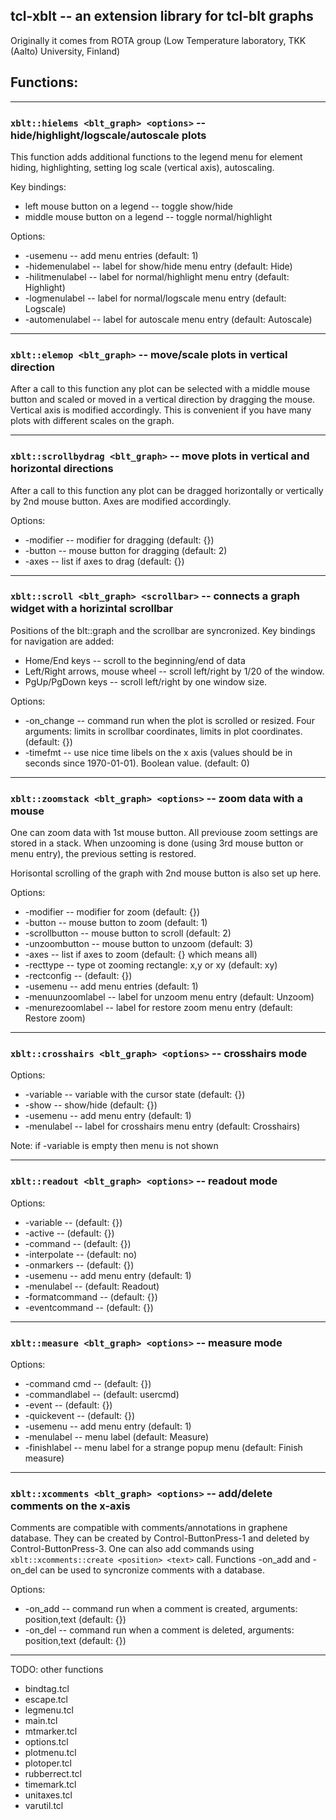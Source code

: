 ## tcl-xblt -- an extension library for tcl-blt graphs

Originally it comes from ROTA group (Low Temperature laboratory, TKK (Aalto) University, Finland)

## Functions:

---

### `xblt::hielems <blt_graph> <options>` -- hide/highlight/logscale/autoscale plots

This function adds additional functions to the legend menu for element hiding, highlighting,
setting log scale (vertical axis), autoscaling.

Key bindings:
* left mouse button on a legend -- toggle show/hide
* middle mouse button on a legend -- toggle normal/highlight

Options:
* -usemenu        -- add menu entries (default: 1)
* -hidemenulabel  -- label for show/hide menu entry (default: Hide)
* -hilitmenulabel -- label for normal/highlight menu entry (default: Highlight)
* -logmenulabel   -- label for normal/logscale menu entry (default: Logscale)
* -automenulabel  -- label for autoscale menu entry (default: Autoscale)

---

### `xblt::elemop <blt_graph>` -- move/scale plots in vertical direction

After a call to this function any plot can be selected with a middle
mouse button and scaled or moved in a vertical direction by dragging the
mouse. Vertical axis is modified accordingly. This is convenient if you
have many plots with different scales on the graph.

---

### `xblt::scrollbydrag <blt_graph>` -- move plots in vertical and horizontal directions

After a call to this function any plot can be dragged horizontally or vertically
by 2nd mouse button. Axes are modified accordingly.

Options:
* -modifier -- modifier for dragging (default: {})
* -button   -- mouse button for dragging (default: 2)
* -axes     -- list if axes to drag (default: {})

---

### `xblt::scroll <blt_graph> <scrollbar>` -- connects a graph widget with a horizintal scrollbar

Positions of the blt::graph and the scrollbar are syncronized. Key bindings
for navigation are added:

* Home/End keys -- scroll to the beginning/end of data
* Left/Right arrows, mouse wheel -- scroll left/right by 1/20 of the window.
* PgUp/PgDown keys -- scroll left/right by one window size.

Options:
* -on_change  -- command run when the plot is scrolled or resized. Four arguments:
  limits in scrollbar coordinates, limits in plot coordinates. (default: {})
* -timefmt    -- use nice time libels on the x axis (values should be in
  seconds since 1970-01-01). Boolean value. (default: 0)

---

### `xblt::zoomstack <blt_graph> <options>` -- zoom data with a mouse

One can zoom data with 1st mouse button. All previouse zoom settings are
stored in a stack. When unzooming is done (using 3rd mouse button or
menu entry), the previous setting is restored.

Horisontal scrolling of the graph with 2nd mouse button is also set up here.

Options:
* -modifier        -- modifier for zoom      (default: {})
* -button          -- mouse button to zoom   (default: 1)
* -scrollbutton    -- mouse button to scroll (default: 2)
* -unzoombutton    -- mouse button to unzoom (default: 3)
* -axes            -- list if axes to zoom (default: {} which means all)
* -recttype        -- type ot zooming rectangle: x,y or xy (default: xy)
* -rectconfig      -- (default: {})
* -usemenu         -- add menu entries (default: 1)
* -menuunzoomlabel -- label for unzoom menu entry (default: Unzoom)
* -menurezoomlabel -- label for restore zoom menu entry (default: Restore zoom)

---

### `xblt::crosshairs <blt_graph> <options>` -- crosshairs mode

Options:
* -variable  -- variable with the cursor state (default: {})
* -show      -- show/hide (default: {})
* -usemenu   -- add menu entry (default: 1)
* -menulabel -- label for crosshairs menu entry (default: Crosshairs)

Note: if -variable is empty then menu is not shown

---

### `xblt::readout <blt_graph> <options>` -- readout mode

Options:
* -variable      -- (default: {})
* -active        -- (default: {})
* -command       -- (default: {})
* -interpolate   -- (default: no)
* -onmarkers     -- (default: {})
* -usemenu       -- add menu entry (default: 1)
* -menulabel     -- (default: Readout)
* -formatcommand -- (default: {})
* -eventcommand  -- (default: {})

---

### `xblt::measure <blt_graph> <options>` -- measure mode

Options:
* -command cmd  -- (default: {})
* -commandlabel -- (default: usercmd)
* -event        -- (default: {})
* -quickevent   -- (default: {})
* -usemenu      -- add menu entry (default: 1)
* -menulabel    -- menu label (default: Measure)
* -finishlabel  -- menu label for a strange popup menu (default: Finish measure)

---

### `xblt::xcomments <blt_graph> <options>` -- add/delete comments on the x-axis

Comments are compatible with comments/annotations in graphene database.
They can be created by Control-ButtonPress-1 and deleted by Control-ButtonPress-3.
One can also add commands using `xblt::xcomments::create <position> <text>` call.
Functions -on_add and -on_del can be used to syncronize comments with a database.

Options:
* -on_add  -- command run when a comment is created, arguments: position,text (default: {})
* -on_del  -- command run when a comment is deleted, arguments: position,text (default: {})

---

TODO: other functions

* bindtag.tcl
* escape.tcl
* legmenu.tcl
* main.tcl
* mtmarker.tcl
* options.tcl
* plotmenu.tcl
* plotoper.tcl
* rubberrect.tcl
* timemark.tcl
* unitaxes.tcl
* varutil.tcl

